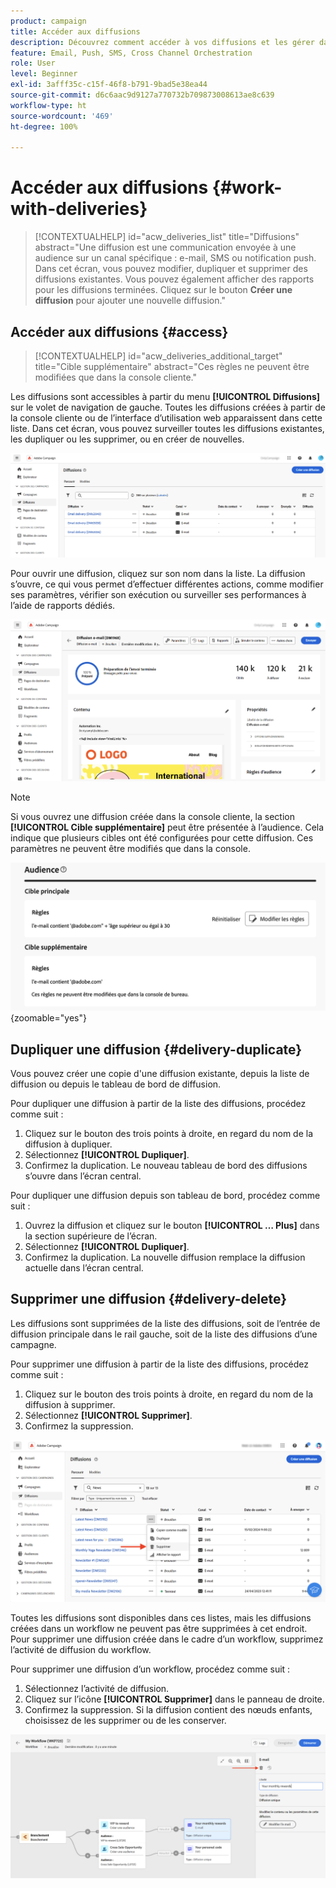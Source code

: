 ```yaml
---
product: campaign
title: Accéder aux diffusions
description: Découvrez comment accéder à vos diffusions et les gérer dans Campaign Web.
feature: Email, Push, SMS, Cross Channel Orchestration
role: User
level: Beginner
exl-id: 3afff35c-c15f-46f8-b791-9bad5e38ea44
source-git-commit: d6c6aac9d9127a770732b709873008613ae8c639
workflow-type: ht
source-wordcount: '469'
ht-degree: 100%

---
```


# Accéder aux diffusions {#work-with-deliveries}

>[!CONTEXTUALHELP]
>id="acw_deliveries_list"
>title="Diffusions"
>abstract="Une diffusion est une communication envoyée à une audience sur un canal spécifique : e-mail, SMS ou notification push. Dans cet écran, vous pouvez modifier, dupliquer et supprimer des diffusions existantes. Vous pouvez également afficher des rapports pour les diffusions terminées. Cliquez sur le bouton **Créer une diffusion** pour ajouter une nouvelle diffusion."

## Accéder aux diffusions {#access}

>[!CONTEXTUALHELP]
>id="acw_deliveries_additional_target"
>title="Cible supplémentaire"
>abstract="Ces règles ne peuvent être modifiées que dans la console cliente."

Les diffusions sont accessibles à partir du menu **[!UICONTROL Diffusions]** sur le volet de navigation de gauche. Toutes les diffusions créées à partir de la console cliente ou de l’interface d’utilisation web apparaissent dans cette liste. Dans cet écran, vous pouvez surveiller toutes les diffusions existantes, les dupliquer ou les supprimer, ou en créer de nouvelles.

![Liste des diffusions affichées dans l’interface](assets/deliveries-list.png)

Pour ouvrir une diffusion, cliquez sur son nom dans la liste. La diffusion s’ouvre, ce qui vous permet d’effectuer différentes actions, comme modifier ses paramètres, vérifier son exécution ou surveiller ses performances à l’aide de rapports dédiés.

![Écran de détails de la diffusion affichant les paramètres et les rapports](assets/delivery-details.png)

>[!NOTE]
>
>Si vous ouvrez une diffusion créée dans la console cliente, la section **[!UICONTROL Cible supplémentaire]** peut être présentée à l’audience. Cela indique que plusieurs cibles ont été configurées pour cette diffusion. Ces paramètres ne peuvent être modifiés que dans la console.
>
>![Message d’avertissement concernant une configuration cible supplémentaire](assets/target-warning-audience.png){zoomable="yes"}

## Dupliquer une diffusion {#delivery-duplicate}

Vous pouvez créer une copie d&#39;une diffusion existante, depuis la liste de diffusion ou depuis le tableau de bord de diffusion.

Pour dupliquer une diffusion à partir de la liste des diffusions, procédez comme suit :

1. Cliquez sur le bouton des trois points à droite, en regard du nom de la diffusion à dupliquer.
1. Sélectionnez **[!UICONTROL Dupliquer]**.
1. Confirmez la duplication. Le nouveau tableau de bord des diffusions s’ouvre dans l’écran central.

Pour dupliquer une diffusion depuis son tableau de bord, procédez comme suit :

1. Ouvrez la diffusion et cliquez sur le bouton **[!UICONTROL … Plus]** dans la section supérieure de l’écran.
1. Sélectionnez **[!UICONTROL Dupliquer]**.
1. Confirmez la duplication. La nouvelle diffusion remplace la diffusion actuelle dans l’écran central.

## Supprimer une diffusion {#delivery-delete}

Les diffusions sont supprimées de la liste des diffusions, soit de l’entrée de diffusion principale dans le rail gauche, soit de la liste des diffusions d’une campagne.

Pour supprimer une diffusion à partir de la liste des diffusions, procédez comme suit :

1. Cliquez sur le bouton des trois points à droite, en regard du nom de la diffusion à supprimer.
1. Sélectionnez **[!UICONTROL Supprimer]**.
1. Confirmez la suppression.

![Suppression d’une diffusion depuis l’interface de la liste des diffusions](assets/delete-delivery-from-list.png)

Toutes les diffusions sont disponibles dans ces listes, mais les diffusions créées dans un workflow ne peuvent pas être supprimées à cet endroit. Pour supprimer une diffusion créée dans le cadre d’un workflow, supprimez l’activité de diffusion du workflow.

Pour supprimer une diffusion d’un workflow, procédez comme suit :

1. Sélectionnez l’activité de diffusion.
1. Cliquez sur l’icône **[!UICONTROL Supprimer]** dans le panneau de droite.
1. Confirmez la suppression. Si la diffusion contient des nœuds enfants, choisissez de les supprimer ou de les conserver.

![Suppression d’une activité de diffusion dans un workflow](assets/delete-delivery-from-wf.png)